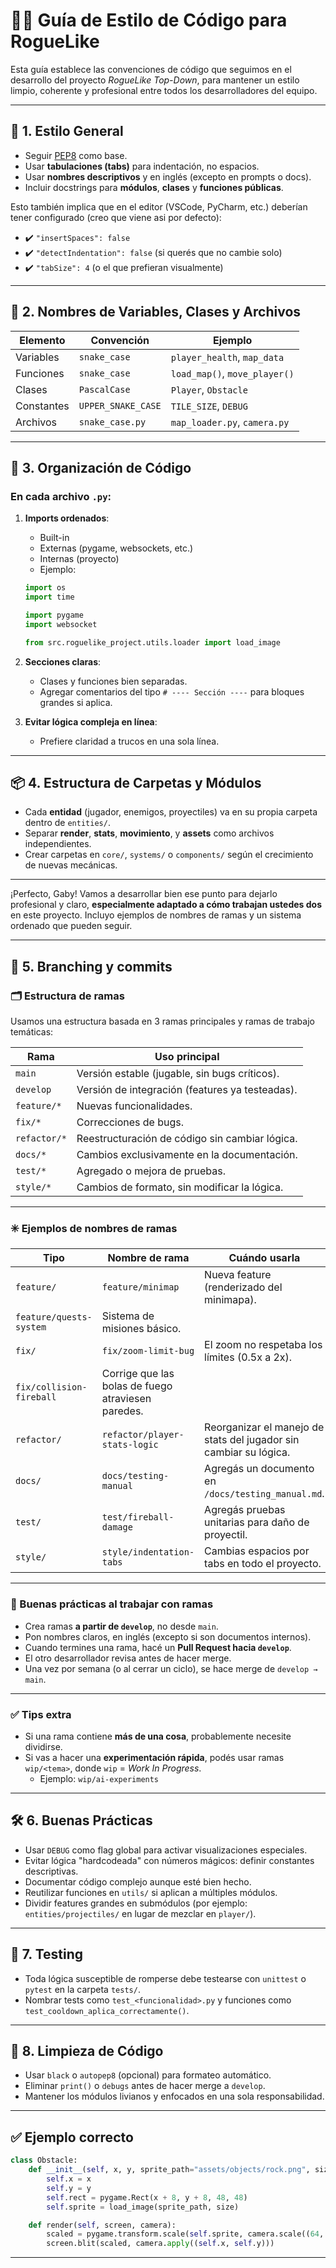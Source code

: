 


# 🧑‍💻 Guía de Estilo de Código para RogueLike

Esta guía establece las convenciones de código que seguimos en el desarrollo del proyecto *RogueLike Top-Down*, para mantener un estilo limpio, coherente y profesional entre todos los desarrolladores del equipo.

---

## 📌 1. Estilo General

- Seguir [PEP8](https://peps.python.org/pep-0008/) como base.
- Usar **tabulaciones (tabs)** para indentación, no espacios.
- Usar **nombres descriptivos** y en inglés (excepto en prompts o docs).
- Incluir docstrings para **módulos**, **clases** y **funciones públicas**.


Esto también implica que en el editor (VSCode, PyCharm, etc.) deberían tener configurado (creo que viene asi por defecto):
- ✔️ `"insertSpaces": false`
- ✔️ `"detectIndentation": false` (si querés que no cambie solo)
- ✔️ `"tabSize": 4` (o el que prefieran visualmente)

---

## 🧱 2. Nombres de Variables, Clases y Archivos

| Elemento       | Convención           | Ejemplo                       |
|----------------|----------------------|-------------------------------|
| Variables      | `snake_case`         | `player_health`, `map_data`  |
| Funciones      | `snake_case`         | `load_map()`, `move_player()`|
| Clases         | `PascalCase`         | `Player`, `Obstacle`          |
| Constantes     | `UPPER_SNAKE_CASE`   | `TILE_SIZE`, `DEBUG`          |
| Archivos       | `snake_case.py`      | `map_loader.py`, `camera.py` |

---

## 🧠 3. Organización de Código

### En cada archivo `.py`:

1. **Imports ordenados**:
   - Built-in
   - Externas (pygame, websockets, etc.)
   - Internas (proyecto)
   - Ejemplo:

   ```python
   import os
   import time

   import pygame
   import websocket

   from src.roguelike_project.utils.loader import load_image
   ```

2. **Secciones claras**:
   - Clases y funciones bien separadas.
   - Agregar comentarios del tipo `# ---- Sección ----` para bloques grandes si aplica.

3. **Evitar lógica compleja en línea**:
   - Prefiere claridad a trucos en una sola línea.

---

## 📦 4. Estructura de Carpetas y Módulos

- Cada **entidad** (jugador, enemigos, proyectiles) va en su propia carpeta dentro de `entities/`.
- Separar **render**, **stats**, **movimiento**, y **assets** como archivos independientes.
- Crear carpetas en `core/`, `systems/` o `components/` según el crecimiento de nuevas mecánicas.

---

¡Perfecto, Gaby! Vamos a desarrollar bien ese punto para dejarlo profesional y claro, **especialmente adaptado a cómo trabajan ustedes dos** en este proyecto. Incluyo ejemplos de nombres de ramas y un sistema ordenado que pueden seguir.

---

## 🔄 5. Branching y commits

### 🗂️ Estructura de ramas

Usamos una estructura basada en 3 ramas principales y ramas de trabajo temáticas:

| Rama        | Uso principal                                     |
|-------------|--------------------------------------------------|
| `main`      | Versión estable (jugable, sin bugs críticos).     |
| `develop`   | Versión de integración (features ya testeadas).   |
| `feature/*` | Nuevas funcionalidades.                           |
| `fix/*`     | Correcciones de bugs.                             |
| `refactor/*`| Reestructuración de código sin cambiar lógica.    |
| `docs/*`    | Cambios exclusivamente en la documentación.       |
| `test/*`    | Agregado o mejora de pruebas.                     |
| `style/*`   | Cambios de formato, sin modificar la lógica.      |

---

### ✳️ Ejemplos de nombres de ramas

| Tipo        | Nombre de rama                                | Cuándo usarla                                                   |
|-------------|------------------------------------------------|------------------------------------------------------------------|
| `feature/`  | `feature/minimap`                              | Nueva feature (renderizado del minimapa).                        |
| `feature/quests-system`             | Sistema de misiones básico.                                     |
| `fix/`      | `fix/zoom-limit-bug`                           | El zoom no respetaba los límites (0.5x a 2x).                    |
| `fix/collision-fireball`           | Corrige que las bolas de fuego atraviesen paredes.              |
| `refactor/` | `refactor/player-stats-logic`                  | Reorganizar el manejo de stats del jugador sin cambiar su lógica. |
| `docs/`     | `docs/testing-manual`                          | Agregás un documento en `/docs/testing_manual.md`.               |
| `test/`     | `test/fireball-damage`                         | Agregás pruebas unitarias para daño de proyectil.                |
| `style/`    | `style/indentation-tabs`                       | Cambias espacios por tabs en todo el proyecto.                   |

---

### 🎯 Buenas prácticas al trabajar con ramas

- Crea ramas **a partir de `develop`**, no desde `main`.
- Pon nombres claros, en inglés (excepto si son documentos internos).
- Cuando termines una rama, hacé un **Pull Request hacia `develop`**.
- El otro desarrollador revisa antes de hacer merge.
- Una vez por semana (o al cerrar un ciclo), se hace merge de `develop → main`.

---

### ✅ Tips extra

- Si una rama contiene **más de una cosa**, probablemente necesite dividirse.
- Si vas a hacer una **experimentación rápida**, podés usar ramas `wip/<tema>`, donde `wip` = _Work In Progress_.
  - Ejemplo: `wip/ai-experiments`

---

## 🛠️ 6. Buenas Prácticas

- Usar `DEBUG` como flag global para activar visualizaciones especiales.
- Evitar lógica "hardcodeada" con números mágicos: definir constantes descriptivas.
- Documentar código complejo aunque esté bien hecho.
- Reutilizar funciones en `utils/` si aplican a múltiples módulos.
- Dividir features grandes en submódulos (por ejemplo: `entities/projectiles/` en lugar de mezclar en `player/`).

---

## 🧪 7. Testing

- Toda lógica susceptible de romperse debe testearse con `unittest` o `pytest` en la carpeta `tests/`.
- Nombrar tests como `test_<funcionalidad>.py` y funciones como `test_cooldown_aplica_correctamente()`.

---

## 🧹 8. Limpieza de Código

- Usar `black` o `autopep8` (opcional) para formateo automático.
- Eliminar `print()` o `debugs` antes de hacer merge a `develop`.
- Mantener los módulos livianos y enfocados en una sola responsabilidad.

---

## ✅ Ejemplo correcto

```python
class Obstacle:
    def __init__(self, x, y, sprite_path="assets/objects/rock.png", size=(64, 64)):
        self.x = x
        self.y = y
        self.rect = pygame.Rect(x + 8, y + 8, 48, 48)
        self.sprite = load_image(sprite_path, size)

    def render(self, screen, camera):
        scaled = pygame.transform.scale(self.sprite, camera.scale((64, 64)))
        screen.blit(scaled, camera.apply((self.x, self.y)))
```

---



